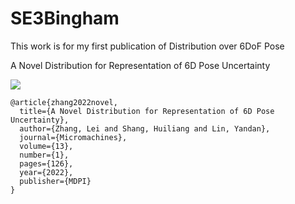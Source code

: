 # SE3Bingham
This work is for my first publication of Distribution over 6DoF Pose

A Novel Distribution for Representation of 6D Pose Uncertainty

![](https://www.mdpi.com/micromachines/micromachines-13-00126/article_deploy/html/images/micromachines-13-00126-g001-550.jpg)

```
@article{zhang2022novel,
  title={A Novel Distribution for Representation of 6D Pose Uncertainty},
  author={Zhang, Lei and Shang, Huiliang and Lin, Yandan},
  journal={Micromachines},
  volume={13},
  number={1},
  pages={126},
  year={2022},
  publisher={MDPI}
}

```

